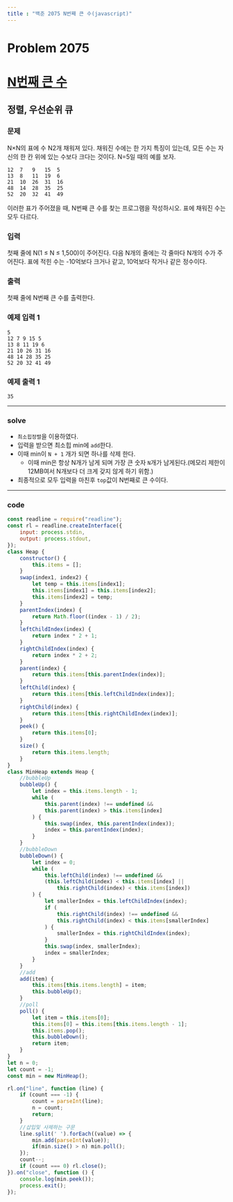 ```yaml
---
title : "백준 2075 N번째 큰 수(javascript)"
---
```

# Problem 2075


# [N번째 큰 수](https://www.acmicpc.net/problem/2075)

## 정렬, 우선순위 큐

### 문제
N×N의 표에 수 N2개 채워져 있다. 채워진 수에는 한 가지 특징이 있는데, 모든 수는 자신의 한 칸 위에 있는 수보다 크다는 것이다. N=5일 때의 예를 보자.
```
12	7	9	15	5
13	8	11	19	6
21	10	26	31	16
48	14	28	35	25
52	20	32	41	49
```
이러한 표가 주어졌을 때, N번째 큰 수를 찾는 프로그램을 작성하시오. 표에 채워진 수는 모두 다르다.

### 입력

첫째 줄에 N(1 ≤ N ≤ 1,500)이 주어진다. 다음 N개의 줄에는 각 줄마다 N개의 수가 주어진다. 표에 적힌 수는 -10억보다 크거나 같고, 10억보다 작거나 같은 정수이다.

### 출력

첫째 줄에 N번째 큰 수를 출력한다.

### 예제 입력 1
```
5
12 7 9 15 5
13 8 11 19 6
21 10 26 31 16
48 14 28 35 25
52 20 32 41 49
```
### 예제 출력 1
```
35
```
---
### solve
- `최소힙정렬`을 이용하였다.
- 입력을 받으면 최소힙 min에 `add`한다.
- 이때 min이 `N + 1` 개가 되면 하나를 삭제 한다.
    - 이때 min은 항상 N개가 남게 되며 가장 큰 숫자 `N`개가 남게된다.(메모리 제한이 12MB여서 N개보다 더 크게 갖지 않게 하기 위함.)
- 최종적으로 모두 입력을 마친후 `top`값이 N번째로 큰 수이다.

---
###  code

```javascript
const readline = require("readline");
const rl = readline.createInterface({
    input: process.stdin,
    output: process.stdout,
});
class Heap {
    constructor() {
        this.items = [];
    }
    swap(index1, index2) {
        let temp = this.items[index1];
        this.items[index1] = this.items[index2];
        this.items[index2] = temp;
    }
    parentIndex(index) {
        return Math.floor((index - 1) / 2);
    }
    leftChildIndex(index) {
        return index * 2 + 1;
    }
    rightChildIndex(index) {
        return index * 2 + 2;
    }
    parent(index) {
        return this.items[this.parentIndex(index)];
    }
    leftChild(index) {
        return this.items[this.leftChildIndex(index)];
    }
    rightChild(index) {
        return this.items[this.rightChildIndex(index)];
    }
    peek() {
        return this.items[0];
    }
    size() {
        return this.items.length;
    }
}
class MinHeap extends Heap {
    //bubbleUp
    bubbleUp() {
        let index = this.items.length - 1;
        while (
            this.parent(index) !== undefined &&
            this.parent(index) > this.items[index]
        ) {
            this.swap(index, this.parentIndex(index));
            index = this.parentIndex(index);
        }
    }
    //bubbleDown
    bubbleDown() {
        let index = 0;
        while (
            this.leftChild(index) !== undefined &&
            (this.leftChild(index) < this.items[index] ||
                this.rightChild(index) < this.items[index])
        ) {
            let smallerIndex = this.leftChildIndex(index);
            if (
                this.rightChild(index) !== undefined &&
                this.rightChild(index) < this.items[smallerIndex]
            ) {
                smallerIndex = this.rightChildIndex(index);
            }
            this.swap(index, smallerIndex);
            index = smallerIndex;
        }
    }
    //add
    add(item) {
        this.items[this.items.length] = item;
        this.bubbleUp();
    }
    //poll
    poll() {
        let item = this.items[0];
        this.items[0] = this.items[this.items.length - 1];
        this.items.pop();
        this.bubbleDown();
        return item;
    }
}
let n = 0;
let count = -1;
const min = new MinHeap();

rl.on("line", function (line) {
    if (count === -1) {
        count = parseInt(line);
        n = count;
        return;
    }
    //삽입및 사제하는 구문
    line.split(' ').forEach((value) => {
        min.add(parseInt(value));
        if(min.size() > n) min.poll();
    });
    count--;
    if (count === 0) rl.close();
}).on("close", function () {
    console.log(min.peek());
    process.exit();
});
```